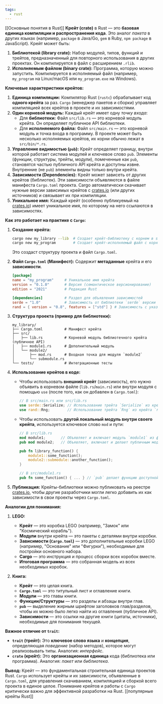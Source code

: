 ```yaml
---
tags:
  - rust
---
```

[[Основные понятия в Rust]]
**Крейт (crate)** в Rust — это **базовая единица компиляции и распространения кода**. Это аналог *пакета* в других языках (например, `package` в Java/Go, `gem` в Ruby, `npm package` в JavaScript). Крейт может быть:

1.  **Библиотекой (library crate):** Набор модулей, типов, функций и трейтов, предназначенный для повторного использования в других проектах. Он компилируется в файл с расширением `.rlib`.
2.  **Исполняемым файлом (binary crate):** Программа, которую можно запустить. Компилируется в исполняемый файл (например, `my_program` на Linux/macOS или `my_program.exe` на Windows).

**Ключевые характеристики крейтов:**

1.  **Единица компиляции:** Компилятор Rust (`rustc`) обрабатывает код **одного крейта** за раз. `Cargo` (менеджер пакетов и сборки) управляет компиляцией всех крейтов в проекте и их зависимостями.
2.  **Один корневой модуль:** Каждый крейт имеет одну *точку входа*:
    *   Для **библиотеки:** Файл `src/lib.rs` — это корневой модуль крейта. Он определяет публичное API библиотеки.
    *   Для **исполняемого файла:** Файл `src/main.rs` — это корневой модуль и точка входа в программу. В проекте может быть несколько исполняемых крейтов, их корни обычно лежат в `src/bin/*.rs`.
3.  **Управление видимостью (`pub`):** Крейт определяет границу, внутри которой работает система модулей и ключевое слово `pub`. Элементы (функции, структуры, трейты, модули), помеченные как `pub`, становятся частью публичного API крейта и доступны извне. Внутренние (не `pub`) элементы видны только внутри крейта.
4.  **Зависимости (Dependencies):** Крейт может зависеть от других крейтов (библиотек). Эти зависимости объявляются в файле манифеста `Cargo.toml` проекта. Cargo автоматически скачивает нужные версии зависимых крейтов с [crates.io](https://crates.io/) (или других источников) и связывает их при компиляции.
5.  **Уникальное имя:** Каждый крейт (особенно публикуемый на [crates.io](https://crates.io/)) имеет уникальное имя, по которому на него ссылаются в зависимостях.

**Как это работает на практике с `Cargo`:**

1.  **Создание крейта:**
    ```bash
    cargo new my_library --lib  # Создает крейт-библиотеку с корнем в src/lib.rs
    cargo new my_program        # Создает крейт-исполняемый файл с корнем в src/main.rs
    ```
    Это создаст структуру проекта и файл `Cargo.toml`.

2.  **Файл `Cargo.toml` (Манифест):** Содержит **метаданные** крейта и его **зависимости**.
    ```toml
    [package]
    name = "my_program"     # Уникальное имя крейта
    version = "0.1.0"       # Версия (семантическое версионирование)
    edition = "2021"        # Редакция Rust

    [dependencies]          # Раздел для объявления зависимостей
    serde = "1.0"           # Зависимость от библиотеки `serde` версии 1.0.*
    rand = { version = "0.8", features = ["std"] } # Зависимость с указанием feature
    ```

3.  **Структура проекта (пример для библиотеки):**
    ```
    my_library/
    ├── Cargo.toml          # Манифест крейта
    ├── src/
    │   ├── lib.rs          # Корневой модуль библиотечного крейта (публичное API)
    │   ├── module1.rs      # Дополнительный модуль
    │   └── module2/
    │       ├── mod.rs      # Входная точка для модуля `module2`
    │       └── submodule.rs
    └── tests/              # Интеграционные тесты
    ```

4.  **Использование крейтов в коде:**
    *   Чтобы использовать **внешний крейт** (зависимость), его нужно объявить в корневом файле (`lib.rs`/`main.rs`) или внутри модуля с помощью `use` (после того, как он добавлен в `Cargo.toml`):
        ```rust
        // В src/main.rs или src/lib.rs
        use serde::Serialize; // Использование трейта `Serialize` из крейта `serde`
        use rand::Rng;        // Использование трейта `Rng` из крейта `rand`
        ```
    *   Чтобы использовать **другой локальный модуль внутри своего крейта**, используется ключевое слово `mod` и пути:
        ```rust
        // В src/lib.rs
        mod module1;       // Объявляет и включает модуль `module1` из файла `module1.rs`
        pub mod module2;   // Объявляет, включает и делает публичным модуль `module2`

        pub fn library_function() {
            module1::some_function();
            module2::submodule::another_function();
        }
        ```
        ```rust
        // В src/module1.rs
        pub fn some_function() { ... } // `pub` делает функцию доступной за пределами модуля
        ```

5.  **Публикация:** Крейты-библиотеки можно публиковать на реестре [crates.io](https://crates.io/), чтобы другие разработчики могли легко добавить их как зависимости в свои проекты через `Cargo.toml`.

**Аналогии для понимания:**

1.  **LEGO:**
    *   **Крейт** — это коробка LEGO (например, "Замок" или "Космический корабль").
    *   **Модули** внутри крейта — это пакеты с деталями внутри коробки.
    *   **Зависимости (`Cargo.toml`)** — это дополнительные коробки LEGO (например, "Основание" или "Фигурки"), необходимые для постройки основного набора.
    *   **Cargo** — это инструкция и процесс сборки всех коробок вместе.
    *   **Итоговая программа** — это собранная модель из всех необходимых коробок.

2.  **Книга:**
    *   **Крейт** — это целая книга.
    *   **`Cargo.toml`** — это титульный лист и оглавление книги.
    *   **Модули** — это главы книги.
    *   **Функции/Структуры** — это разделы и абзацы внутри глав.
    *   **`pub`** — выделение жирным шрифтом заголовков глав/разделов, чтобы их можно было легко найти из оглавления (публичное API).
    *   **Зависимости** — это ссылки на другие книги (цитаты, источники), необходимые для понимания текущей.

**Важное отличие от `trait`:**

*   **`trait` (трейт):** Это **ключевое слово языка** и **концепция**, определяющая *поведение* (набор методов), которое могут реализовывать типы. Аналогия: *интерфейс*.
*   **`crate` (крейт):** Это **организационная единица** кода (библиотека или программа). Аналогия: *пакет* или *библиотека*.

**Вывод:** Крейт — это фундаментальная строительная единица проектов Rust. `Cargo` использует крейты и их зависимости, объявленные в `Cargo.toml`, для управления скачиванием, компиляцией и сборкой всего проекта в единое целое. Понимание крейтов и работы с `Cargo` критически важно для эффективной разработки на Rust.
[[популярные крейты Rust]]